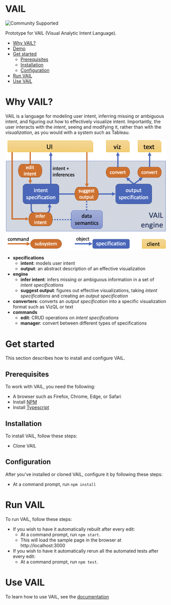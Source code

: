 # VAIL

![Community Supported](https://img.shields.io/badge/Support%20Level-Community%20Supported-457387.svg)

Prototype for VAIL (Visual Analytic Intent Language).

* [Why VAIL?](#why-vail)
* [Demo](#demo)
* [Get started](#get-started)
	* [Prerequisites](#prerequisites)
	* [Installation](#installation)
	* [Configuration](#configuration)
* [Run VAIL](#run-vail)
* [Use VAIL](#use-vail)

# Why VAIL?

VAIL is a language for modeling user intent, inferring missing or ambiguous intent, and figuring out how to effectively visualize intent.
Importantly, the user interacts with the *intent*, seeing and modifying it, rather than with the *visualization*, as you would with a system such as Tableau.

<img src='docs/image/overview.png'>

* **specifications**
    * **intent**: models user intent
    * **output**: an abstract description of an effective visualization
* **engine**
    * **infer intent**: infers missing or ambiguous information in a set of *intent specifications*
    * **suggest output**: figures out effective visualizations, taking *intent specifications* and creating an *output specification*
* **converters**: converts an *output specification* into a specific visualization format such as VizQL or text
* **commands**
    * **edit**: CRUD operations on *intent specifications*
    * **manager**: convert between different types of specifications

# Get started

This section describes how to install and configure VAIL.

## Prerequisites

To work with VAIL, you need the following:

* A browser such as Firefox, Chrome, Edge, or Safari
* Install [NPM](https://www.npmjs.com/get-npm)
* Install [Typescript](https://www.npmjs.com/package/typescript)

## Installation

To install VAIL, follow these steps:

* Clone VAIL

## Configuration

After you've installed or cloned VAIL, configure it by following these steps:

* At a command prompt, run `npm install`


# Run VAIL

To run VAIL, follow these steps:

* If you wish to have it automatically rebuilt after every edit:
    * At a command prompt, run `npm start`.
    * This will load the sample page in the browser at http://localhost:3000
* If you wish to have it automatically rerun all the automated tests after every edit:
    * At a command prompt, run `npm test`.


# Use VAIL

To learn how to use VAIL, see the [documentation](docs/README.md)
